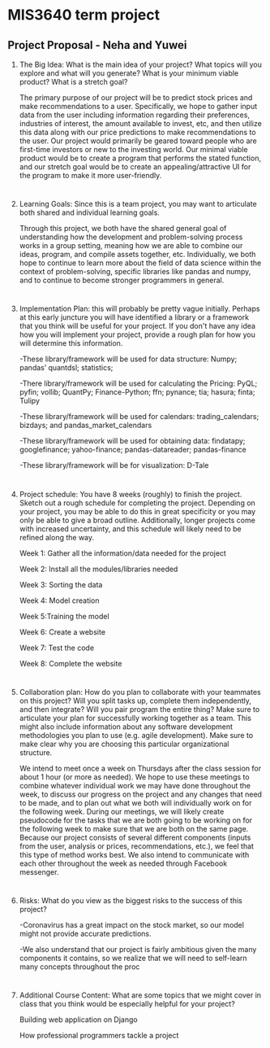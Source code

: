 # MIS3640 term project
## Project Proposal - Neha and Yuwei 



1. The Big Idea: What is the main idea of your project? What topics will you explore and what will you generate? What is your minimum viable product? What is a stretch goal? 

    The primary purpose of our project will be to predict stock prices and make recommendations to a user. Specifically, we hope to gather input data from the user including information regarding their preferences, industries of interest, the amount available to invest, etc, and then utilize this data along with our price predictions to make recommendations to the user. Our project would primarily be geared toward people who are first-time investors or new to the investing world. Our minimal viable product would be to create a program that performs the stated function, and our stretch goal would be to create an appealing/attractive UI for the program to make it more user-friendly. 

#
2. Learning Goals: Since this is a team project, you may want to articulate both shared and individual learning goals.

    Through this project, we both have the shared general goal of understanding how the development and problem-solving process works in a group setting, meaning how we are able to combine our ideas, program, and compile assets together, etc. Individually, we both hope to continue to learn more about the field of data science within the context of problem-solving, specific libraries like pandas and numpy, and to continue to become stronger programmers in general.
#

3. Implementation Plan: this will probably be pretty vague initially. Perhaps at this early juncture you will have identified a library or a framework that you think will be useful for your project. If you don't have any idea how you will implement your project, provide a rough plan for how you will determine this information.

    -These library/framework will be used for data structure: Numpy; pandas’ quantdsl; statistics; 

    -There library/framework will be used for calculating the Pricing: PyQL; pyfin; vollib; QuantPy; Finance-Python; ffn; pynance; tia; hasura; finta; Tulipy

    -These library/framework will be used for calendars: trading_calendars; bizdays; and pandas_market_calendars

    -These library/framework will be used for obtaining data: findatapy; googlefinance; yahoo-finance; pandas-datareader; pandas-finance

    -These library/framework will be for visualization: D-Tale

#
4. Project schedule: You have 8 weeks (roughly) to finish the project. Sketch out a rough schedule for completing the project. Depending on your project, you may be able to do this in great specificity or you may only be able to give a broad outline. Additionally, longer projects come with increased uncertainty, and this schedule will likely need to be refined along the way.

    Week 1: Gather all the information/data needed for the project

    Week 2: Install all the modules/libraries needed

    Week 3: Sorting the data 

    Week 4: Model creation

    Week 5:Training the model 

    Week 6: Create a website 
    
    Week 7: Test the code

    Week 8: Complete the website  

# 
5. Collaboration plan: How do you plan to collaborate with your teammates on this project? Will you split tasks up, complete them independently, and then integrate? Will you pair program the entire thing? Make sure to articulate your plan for successfully working together as a team. This might also include information about any software development methodologies you plan to use (e.g. agile development). Make sure to make clear why you are choosing this particular organizational structure.

    We intend to meet once a week on Thursdays after the class session for about 1 hour (or more as needed). We hope to use these meetings to combine whatever individual work we may have done throughout the week, to discuss our progress on the project and any changes that need to be made, and to plan out what we both will individually work on for the following week. During our meetings, we will likely create pseudocode for the tasks that we are both going to be working on for the following week to make sure that we are both on the same page. Because our project consists of several different components (inputs from the user, analysis or prices, recommendations, etc.), we feel that this type of method works best. We also intend to communicate with each other throughout the week as needed through Facebook messenger.

#
6. Risks: What do you view as the biggest risks to the success of this project?

    -Coronavirus has a great impact on the stock market, so our model might not provide accurate predictions.

    -We also understand that our project is fairly ambitious given the many components it contains, so we realize that we will need to self-learn many concepts throughout the proc

#
7. Additional Course Content: What are some topics that we might cover in class that you think would be especially helpful for your project?

    Building web application on Django 

    How professional programmers tackle a project 
